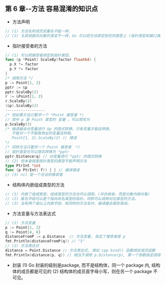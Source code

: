 ## 第 6 章--方法 容易混淆的知识点
* 方法声明
```Go
// (1) 方法名和成员变量名不能一样。
// (2) 与其他面向对象的语言不一样，Go 可以把方法绑定到任何类型上 (指针类型和接口类型除外)。
```
* 指针接受者的方法
```Go
// (1) 可以把接受者绑定到指针类型。
func (p *Point) ScaleBy(factor float64) {
  p.X *= factor
  p.Y *= factor
}
/* 调用方法 */
p := Point{1, 2}
pptr := &p
pptr.ScaleBy(2)
r := &Point{1, 2}
r.ScaleBy(2)
(&p).ScaleBy(2)
------------------
/* 但如果方法只要求一个 *Point 接受者 */
// 其中 p 是 Point 类型的 变量 。可以简写为
p.ScaleBy(3)
/* 编译器会对变量进行 &p 的隐式转换。只有变量才能这样做。
   不能对一个不能取地址的变量这样做。
   Point{1, 2}.ScaleBy(2) // 错误
*/
/* 同样方法只要求一个 Point 接受者  */
// 指针类型也可以隐式转换为 *pptr
pptr.Distance(q) // 对变量进行 *pptr 的隐式转换
// (2) 但本身就是指针类型的类型不能声明方法
type PtrInt *int
func (p PtrInt) f() { } // 编译错误
// (3) nil 是一个合法的接收值
```
* 结构体内嵌组成类型的方法
```Go
// (1) 内嵌了组成类型，组成类型的方法也可以调用。(并非继承，而是对象内嵌对象)
// (2) 匿名字段可以是个指向命名类型的指针。同样可以调用对应类型的方法。
// (3) 当有两个或以上内嵌字段，有同样的方法名时，编译器会报告错误。 
```
* 方法变量与方法表达式
```Go
// (1) 方法变量
p := Point{1, 2}
q := Point{4, 6}
distanceFromP := p.Distance  // 方法变量, 指定了接受者是 p
fmt.Println(distanceFromP(q)) // "5"
// (2) 方法表达式
distance = Point.Distance // 方法表达式, 类似 cpp bind() 函数绑定成员函数
fmt.Println(distance(p, q)) // 相当于调用 p.Distance(p), 第一个参数指定调用对象
```
* 封装
(1) Go 封装的级别是package, 而不是结构体，同一个 package 内, 结构体的成员都是可见的
(2) 结构体的成员首字母小写，则在另一个 package 不可见。
